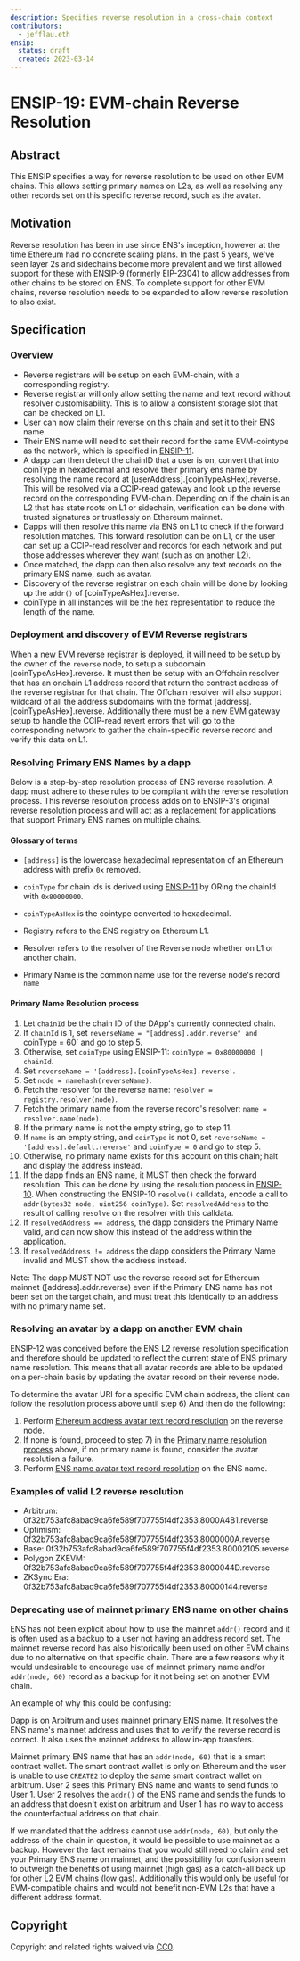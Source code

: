 ```yaml
---
description: Specifies reverse resolution in a cross-chain context
contributors:
  - jefflau.eth
ensip:
  status: draft
  created: 2023-03-14
---
```


# ENSIP-19: EVM-chain Reverse Resolution

## Abstract

This ENSIP specifies a way for reverse resolution to be used on other EVM chains. This allows setting primary names on L2s, as well as resolving any other records set on this specific reverse record, such as the avatar.

## Motivation

Reverse resolution has been in use since ENS's inception, however at the time Ethereum had no concrete scaling plans. In the past 5 years, we've seen layer 2s and sidechains become more prevalent and we first allowed support for these with ENSIP-9 (formerly EIP-2304) to allow addresses from other chains to be stored on ENS. To complete support for other EVM chains, reverse resolution needs to be expanded to allow reverse resolution to also exist.

## Specification

### Overview

* Reverse registrars will be setup on each EVM-chain, with a corresponding registry.
* Reverse registrar will only allow setting the name and text record without resolver customisability.
  This is to allow a consistent storage slot that can be checked on L1.
* User can now claim their reverse on this chain and set it to their ENS name.
* Their ENS name will need to set their record for the same EVM-cointype as the network, which is specified in [ENSIP-11](https://docs.ens.domains/ensip/11).
* A dapp can then detect the chainID that a user is on, convert that into coinType in hexadecimal and resolve their primary ens name by resolving the name record at [userAddress].[coinTypeAsHex].reverse. This will be resolved via a CCIP-read gateway and look up the reverse record on the corresponding EVM-chain. Depending on if the chain is an L2 that has state roots on L1 or sidechain, verification can be done with trusted signatures or trustlessly on Ethereum mainnet.
* Dapps will then resolve this name via ENS on L1 to check if the forward resolution matches. This forward resolution can be on L1, or the user can set up a CCIP-read resolver and records for each network and put those addresses wherever they want (such as on another L2).
* Once matched, the dapp can then also resolve any text records on the primary ENS name, such as avatar.
* Discovery of the reverse registrar on each chain will be done by looking up the `addr()` of [coinTypeAsHex].reverse.
* coinType in all instances will be the hex representation to reduce the length of the name.

### Deployment and discovery of EVM Reverse registrars

When a new EVM reverse registrar is deployed, it will need to be setup by the owner of the `reverse` node, to setup a subdomain [coinTypeAsHex].reverse. It must then be setup with an Offchain resolver that has an onchain L1 address record that return the contract address of the reverse registrar for that chain. The Offchain resolver will also support wildcard of all the address subdomains with the format [address].[coinTypeAsHex].reverse. Additionally there must be a new EVM gateway setup to handle the CCIP-read revert errors that will go to the corresponding network to gather the chain-specific reverse record and verify this data on L1.

### Resolving Primary ENS Names by a dapp

Below is a step-by-step resolution process of ENS reverse resolution. A dapp must adhere to these rules to be compliant with the reverse resolution process. This reverse resolution process adds on to ENSIP-3's original reverse resolution process and will act as a replacement for applications that support Primary ENS names on multiple chains.

#### Glossary of terms

* `[address]` is the lowercase hexadecimal representation of an Ethereum address with prefix `0x` removed.

* `coinType` for chain ids is derived using [ENSIP-11](https://docs.ens.domains/ensip/11) by ORing the chainId with `0x80000000`.

* `coinTypeAsHex` is the cointype converted to hexadecimal.

* Registry refers to the ENS registry on Ethereum L1.

* Resolver refers to the resolver of the Reverse node whether on L1 or another chain.

* Primary Name is the common name use for the reverse node's record `name`

#### Primary Name Resolution process

1) Let `chainId` be the chain ID of the DApp's currently connected chain.
2) If `chainId` is 1, set `reverseName = "[address].addr.reverse" and `coinType = 60` and go to step 5.
3) Otherwise, set `coinType` using ENSIP-11: `coinType = 0x80000000 | chainId`.
4) Set `reverseName = '[address].[coinTypeAsHex].reverse'`.
5) Set `node = namehash(reverseName)`.
6) Fetch the resolver for the reverse name: `resolver = registry.resolver(node)`.
7) Fetch the primary name from the reverse record's resolver: `name = resolver.name(node)`.
8) If the primary name is not the empty string, go to step 11.
9) If `name` is an empty string, and `coinType` is not 0, set `reverseName = '[address].default.reverse'` and `coinType = 0` and go to step 5.
10) Otherwise, no primary name exists for this account on this chain; halt and display the address instead.
11) If the dapp finds an ENS name, it MUST then check the forward resolution. This can be done by using the resolution process in [ENSIP-10](https://docs.ens.domains/ensip/10). When constructing the ENSIP-10 `resolve()` calldata, encode a call to `addr(bytes32 node, uint256 coinType)`. Set `resolvedAddress` to the result of calling `resolve` on the resolver with this calldata.
12) If `resolvedAddress == address`, the dapp considers the Primary Name valid, and can now show this instead of the address within the application.
13) If `resolvedAddress != address` the dapp considers the Primary Name invalid and MUST show the address instead.

Note: The dapp MUST NOT use the reverse record set for Ethereum mainnet ([address].addr.reverse) even if the Primary ENS name has not been set on the target chain, and must treat this identically to an address with no primary name set.

### Resolving an avatar by a dapp on another EVM chain

ENSIP-12 was conceived before the ENS L2 reverse resolution specification and therefore should be updated to reflect the current state of ENS primary name resolution. This means that all avatar records are able to be updated on a per-chain basis by updating the avatar record on their reverse node.

To determine the avatar URI for a specific EVM chain address, the client can follow the resolution process above until step 6) And then do the following:

1. Perform [Ethereum address avatar text record resolution](https://docs.ens.domains/ensip/12#ethereum-address) on the reverse node.
2. If none is found, proceed to step 7) in the [Primary name resolution process](#primary-name-resolution-process) above, if no primary name is found, consider the avatar resolution a failure.
3. Perform [ENS name avatar text record resolution](https://docs.ens.domains/ensip/12#ens-name) on the ENS name.

### Examples of valid L2 reverse resolution

* Arbitrum: 0f32b753afc8abad9ca6fe589f707755f4df2353.8000A4B1.reverse
* Optimism: 0f32b753afc8abad9ca6fe589f707755f4df2353.8000000A.reverse
* Base: 0f32b753afc8abad9ca6fe589f707755f4df2353.80002105.reverse
* Polygon ZKEVM: 0f32b753afc8abad9ca6fe589f707755f4df2353.8000044D.reverse
* ZKSync Era: 0f32b753afc8abad9ca6fe589f707755f4df2353.80000144.reverse

### Deprecating use of mainnet primary ENS name on other chains

ENS has not been explicit about how to use the mainnet `addr()` record and it is often used as a backup to a user not having an address record set. The mainnet reverse record has also historically been used on other EVM chains due to no alternative on that specific chain. There are a few reasons why it would undesirable to encourage use of mainnet primary name and/or `addr(node, 60)` record as a backup for it not being set on another EVM chain.

An example of why this could be confusing:

Dapp is on Arbitrum and uses mainnet primary ENS name. It resolves the ENS name's mainnet address and uses that to verify the reverse record is correct. It also uses the mainnet address to allow in-app transfers.

Mainnet primary ENS name that has an `addr(node, 60)` that is a smart contract wallet. The smart contract wallet is only on Ethereum and the user is unable to use `CREATE2` to deploy the same smart contract wallet on arbitrum. User 2 sees this Primary ENS name and wants to send funds to User 1. User 2 resolves the `addr()` of the ENS name and sends the funds to an address that doesn't exist on arbitrum and User 1 has no way to access the counterfactual address on that chain.

If we mandated that the address cannot use `addr(node, 60)`, but only the address of the chain in question, it would be possible to use mainnet as a backup. However the fact remains that you would still need to claim and set your Primary ENS name on mainnet, and the possibility for confusion seem to outweigh the benefits of using mainnet (high gas) as a catch-all back up for other L2 EVM chains (low gas). Additionally this would only be useful for EVM-compatible chains and would not benefit non-EVM L2s that have a different address format.

## Copyright

Copyright and related rights waived via [CC0](https://creativecommons.org/publicdomain/zero/1.0/).
